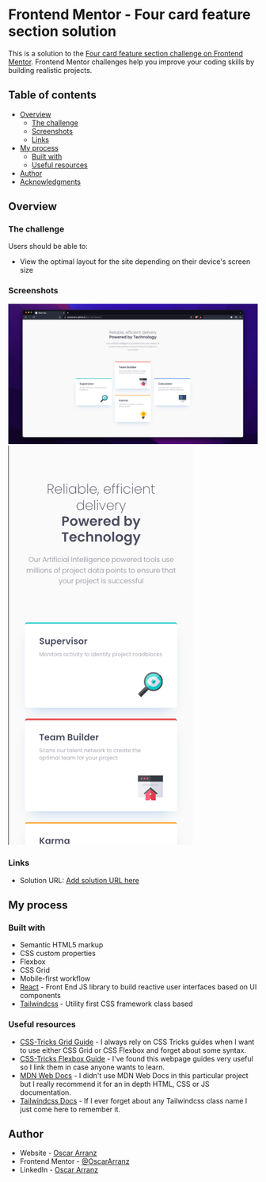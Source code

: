 # Frontend Mentor - Four card feature section solution

This is a solution to the [Four card feature section challenge on Frontend Mentor](https://www.frontendmentor.io/challenges/four-card-feature-section-weK1eFYK). Frontend Mentor challenges help you improve your coding skills by building realistic projects.

## Table of contents

- [Overview](#overview)
  - [The challenge](#the-challenge)
  - [Screenshots](#screenshots)
  - [Links](#links)
- [My process](#my-process)
  - [Built with](#built-with)
  - [Useful resources](#useful-resources)
- [Author](#author)
- [Acknowledgments](#acknowledgments)

## Overview

### The challenge

Users should be able to:

- View the optimal layout for the site depending on their device's screen size

### Screenshots

![Desktop](./screenshots/desktop.png)
![Desktop](./screenshots/mobile.png)

### Links

- Solution URL: [Add solution URL here](https://oscararranz.github.io/four-card-feature/)

## My process

### Built with

- Semantic HTML5 markup
- CSS custom properties
- Flexbox
- CSS Grid
- Mobile-first workflow
- [React](https://reactjs.org/) - Front End JS library to build reactive user interfaces based on UI components
- [Tailwindcss](https://tailwindcss.com/) - Utility first CSS framework class based

### Useful resources

- [CSS-Tricks Grid Guide](https://css-tricks.com/snippets/css/complete-guide-grid/) - I always rely on CSS Tricks guides when I want to use either CSS Grid or CSS Flexbox and forget about some syntax.
- [CSS-Tricks Flexbox Guide](https://css-tricks.com/snippets/css/a-guide-to-flexbox/) - I've found this webpage guides very useful so I link them in case anyone wants to learn.
- [MDN Web Docs](https://developer.mozilla.org/en-US/) - I didn't use MDN Web Docs in this particular project but I really recommend it for an in depth HTML, CSS or JS documentation.
- [Tailwindcss Docs](https://tailwindcss.com/docs/) - If I ever forget about any Tailwindcss class name I just come here to remember it.

## Author

- Website - [Oscar Arranz](https://www.oscararranz.com)
- Frontend Mentor - [@OscarArranz](https://www.frontendmentor.io/profile/OscarArranz)
- LinkedIn - [Oscar Arranz](https://www.linkedin.com/in/oscararranzp/)
